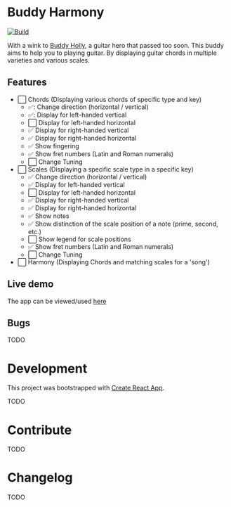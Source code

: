 # Buddy Harmony

[![Build](https://github.com/Marthijs-Berfelo/buddy-harmony/actions/workflows/main-build.yaml/badge.svg?branch=main)](https://github.com/Marthijs-Berfelo/buddy-harmony/actions/workflows/main-build.yaml)

With a wink to [Buddy Holly](https://en.wikipedia.org/wiki/Buddy_Holly), a guitar hero that passed too soon. This buddy
aims to help you to playing guitar. By displaying guitar chords in multiple varieties and various scales.

## Features

- :white_large_square: Chords (Displaying various chords of specific type and key)
    - :white_check_mark:: Change direction (horizontal / vertical)
    - :white_check_mark:: Display for left-handed vertical
    - :white_large_square: Display for left-handed horizontal
    - :white_check_mark: Display for right-handed vertical
    - :white_check_mark: Display for right-handed horizontal
    - :white_check_mark: Show fingering
    - :white_check_mark: Show fret numbers (Latin and Roman numerals)
    - :white_large_square: Change Tuning
- :white_large_square: Scales (Displaying a specific scale type in a specific key)
    - :white_check_mark: Change direction (horizontal / vertical)
    - :white_check_mark: Display for left-handed vertical
    - :white_large_square: Display for left-handed horizontal
    - :white_check_mark: Display for right-handed vertical
    - :white_check_mark: Display for right-handed horizontal
    - :white_check_mark: Show notes
    - :white_check_mark: Show distinction of the scale position of a note (prime, second, etc.)
    - :white_large_square: Show legend for scale positions
    - :white_check_mark: Show fret numbers (Latin and Roman numerals)
    - :white_large_square: Change Tuning
- :white_large_square: Harmony (Displaying Chords and matching scales for a 'song')

## Live demo

The app can be viewed/used [here](https://marthijs-berfelo.github.io/buddy-harmony)

## Bugs

TODO

# Development

This project was bootstrapped with [Create React App](https://github.com/facebook/create-react-app).

TODO

# Contribute

TODO

# Changelog

TODO
